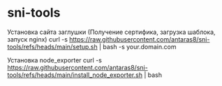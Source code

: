 # sni-tools
Установка сайта заглушки (Получение сертифика, загрузка шаблока, запуск nginx)
curl -s https://raw.githubusercontent.com/antaras8/sni-tools/refs/heads/main/setup.sh | bash -s your.domain.com

Установка node_exporter
curl -s https://raw.githubusercontent.com/antaras8/sni-tools/refs/heads/main/install_node_exporter.sh | bash